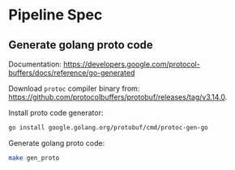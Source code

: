 # Pipeline Spec

## Generate golang proto code

Documentation: <https://developers.google.com/protocol-buffers/docs/reference/go-generated>

Download `protoc` compiler binary from: <https://github.com/protocolbuffers/protobuf/releases/tag/v3.14.0>.

Install proto code generator:

```bash
go install google.golang.org/protobuf/cmd/protoc-gen-go
```

Generate golang proto code:

```bash
make gen_proto
```
